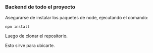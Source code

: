 ### Backend de todo el proyecto

Asegurarse de instalar los paquetes de node, ejecutando el comando: 

```
npm install
```
Luego de clonar el repositorio.


Esto sirve para ubicarte.
